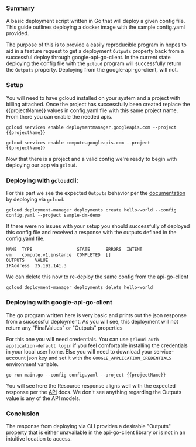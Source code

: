 ### Summary
A basic deployment script written in Go that will
deploy a given config file. This guide outlines deploying
a docker image with the sample config.yaml provided.

The purpose of this is to provide a easily reproducible
program in hopes to aid in a feature request to get a 
deployment `Outputs` property back from a successful deploy
through google-api-go-client. In the current state deploying 
the config file with the `gcloud` program will successfully
return the `Outputs` property. Deploying from the google-api-go-client, will not.

### Setup
You will need to have gcloud installed on your system and a project with billing attached.
Once the project has successfully been created
replace the {{projectName}} values in config.yaml file with this
same project name. From there you can enable the needed apis.

`gcloud services enable deploymentmanager.googleapis.com --project {{projectName}}`

`gcloud services enable compute.googleapis.com --project {{projectName}}`

Now that there is a project and a valid config we're
ready to begin with deploying our app via `gcloud`.


### Deploying with `gcloud`cli:

For this part we see the expected `Outputs` behavior per the [documentation](https://cloud.google.com/deployment-manager/docs/configuration/expose-information-outputs) by deploying via `gcloud`.
 
`gcloud deployment-manager deployments create hello-world --config config.yaml --project sample-dm-demo`

If there were no issues with your setup you should successfully of deployed this config file and 
received a response with the outputs defined in the config.yaml file.

```bash
NAME  TYPE                 STATE      ERRORS  INTENT
vm    compute.v1.instance  COMPLETED  []
OUTPUTS    VALUE
IPAddress  35.192.141.3

```

We can delete this now to re-deploy the same config from the api-go-client

`gcloud deployment-manager deployments delete hello-world`

### Deploying with google-api-go-client
The go program written here is very basic and prints out the json response from a successful
deployment. As you will see, this deployment will not return any "FinalValues" or "Outputs" properties


For this one you will need credentials. You can use `gcloud auth application-default login` if you feel comfortable
installing the credentials in your local user home. Else you will need to download your service-account json key
and set it with the `GOOGLE_APPLICATION_CREDENTIALS` environment variable.

`go run main.go --config config.yaml --project {{projectName}}`

You will see here the Resource response aligns well with the expected response per the [API](https://cloud.google.com/deployment-manager/docs/reference/latest/resources) docs. 
We don't see anything regarding the Outputs value is any of the API models. 

### Conclusion
The response from deploying via CLI provides a desirable "Outputs" property that is either unavailable
in the api-go-client library or is not in an intuitive location to access.
